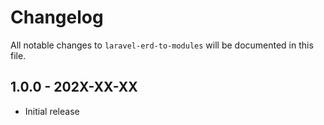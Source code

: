 # Changelog

All notable changes to `laravel-erd-to-modules` will be documented in this file.

## 1.0.0 - 202X-XX-XX

- Initial release

